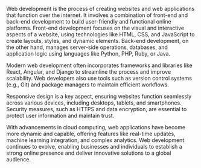 Web development is the process of creating websites and web applications that function over the internet. It involves a combination of front-end and back-end development to build user-friendly and functional online platforms. Front-end development focuses on the visual and interactive aspects of a website, using technologies like HTML, CSS, and JavaScript to create layouts, styles, and dynamic elements. Back-end development, on the other hand, manages server-side operations, databases, and application logic using languages like Python, PHP, Ruby, or Java.

Modern web development often incorporates frameworks and libraries like React, Angular, and Django to streamline the process and improve scalability. Web developers also use tools such as version control systems (e.g., Git) and package managers to maintain efficient workflows.

Responsive design is a key aspect, ensuring websites function seamlessly across various devices, including desktops, tablets, and smartphones. Security measures, such as HTTPS and data encryption, are essential to protect user information and maintain trust.

With advancements in cloud computing, web applications have become more dynamic and capable, offering features like real-time updates, machine learning integration, and complex analytics. Web development continues to evolve, enabling businesses and individuals to establish a strong online presence and deliver innovative solutions to a global audience.







